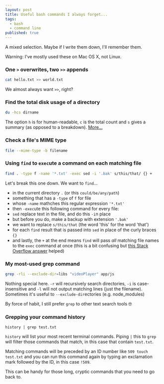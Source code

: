 ```yaml
---
layout: post
title: Useful bash commands I always forget...
tags:
  - bash
  - command line
published: true
---
```


A mixed selection. Maybe if I write them down, I'll remember them.

Warning: I've mostly used these on Mac OS X, not Linux.

### One `>` overwrites, two `>>` appends
```bash
cat hello.txt >> world.txt
```
We almost always want `>>`, right?

### Find the total disk usage of a directory
```bash
du -hcs dirname
```
The option `h` is for human-readable, `c` is the total count and `s` gives a summary (as opposed to a breakdown). [More...][1]

### Check a file's MIME type
```bash
file --mime-type -b filename
```

### Using `find` to `exec`ute a command on each matching file
```bash
find . -type f -name '*.txt' -exec sed -i '.bak' s/this/that/ {} +
```
Let's break this one down. We want to `find`...

* in the current directory `.` (or this `could/be/any/path`)
* something that has a `-type` of `f` for file
* whose `-name` mathches this regular expression `'*.txt'`
* then `-exec`ute this following command for every file:
* `sed` replace text in the file, and do this `-i`n place
* but before you do, make a backup with extension `'.bak'`
* we want to replace `s/this/that` (the word 'this' for the word 'that')
* for each `find` result that is passed into `sed` in place of the curly braces `{}`
* and lastly, the `+` at the end means `find` will pass _all_ matching file names to the `exec` command at once (this is a bit confusing but [this Stack Overflow answer][2] helped)

### My most-used grep command
```bash
grep -rli --exclude-dir=libs "videoPlayer" app/js
```
Nothing special here. `-r` will recursively search directories, `-i` is case-insensitive and `-l` will not output matching lines (just the filename). Sometimes it's useful to `--exclude-dir`ectories (e.g. node_modules)

By force of habit, I still prefer `grep` to other text search tools 🤓

### Grepping your command history
```
history | grep test.txt
```
`history` will list your most recent terminal commands. Piping `|` this to `grep` will filter those commands that match, in this case that contain `test.txt`.

Matching commands will be preceded by an ID number like `509 touch test.txt` and you can run this command again by typing an exclamation mark followed by the ID, in this case `!509`.

This can be handy for those long, cryptic commands that you need to go back to.

[1]: http://ss64.com/bash/du.html "du man page"
[2]: http://stackoverflow.com/questions/6085156/using-semicolon-vs-plus-with-exec-in-find#answer-6085237 "+ vs ; when using find and exec"
